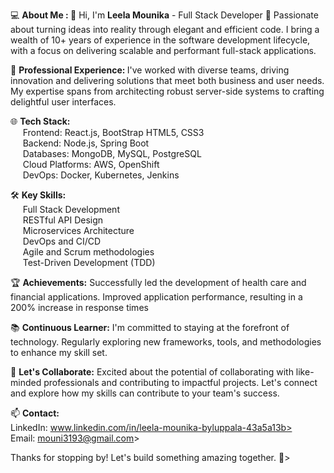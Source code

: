 💻   <b>About Me : </b> 👋 Hi, I'm <b>Leela Mounika</b> - Full Stack Developer 🚀
Passionate about turning ideas into reality through elegant and efficient code. I bring a wealth of 10+ years of experience in the software development lifecycle, with a focus on delivering scalable and performant full-stack applications.

💼 <b>Professional Experience: </b>
I've worked with diverse teams, driving innovation and delivering solutions that meet both business and user needs. My expertise spans from architecting robust server-side systems to crafting delightful user interfaces.


🌐 <b>Tech Stack:</b><br>
 &nbsp;&nbsp;&nbsp;&nbsp;  Frontend: React.js, BootStrap  HTML5, CSS3 <br>
 &nbsp;&nbsp;&nbsp;&nbsp;  Backend: Node.js, Spring Boot<br>
 &nbsp;&nbsp;&nbsp;&nbsp;  Databases: MongoDB, MySQL, PostgreSQL<br>
 &nbsp;&nbsp;&nbsp;&nbsp;  Cloud Platforms: AWS, OpenShift<br>
 &nbsp;&nbsp;&nbsp;&nbsp;  DevOps: Docker, Kubernetes, Jenkins<br>


🛠️ <b>Key Skills:</b><br>
    &nbsp;&nbsp;&nbsp;&nbsp;  Full Stack Development <br>
    &nbsp;&nbsp;&nbsp;&nbsp;  RESTful API Design<br>
    &nbsp;&nbsp;&nbsp;&nbsp;  Microservices Architecture<br>
    &nbsp;&nbsp;&nbsp;&nbsp; DevOps and CI/CD<br>
    &nbsp;&nbsp;&nbsp;&nbsp;  Agile and Scrum methodologies<br>
    &nbsp;&nbsp;&nbsp;&nbsp;  Test-Driven Development (TDD)<br>

🏆 <b>Achievements:</b>
Successfully led the development of health care and financial applications.
Improved application performance, resulting in a 200% increase in response times

📚 <b>Continuous Learner:</b>
I'm committed to staying at the forefront of technology. Regularly exploring new frameworks, tools, and methodologies to enhance my skill set.

🤝 <b>Let's Collaborate:</b>
Excited about the potential of collaborating with like-minded professionals and contributing to impactful projects. Let's connect and explore how my skills can contribute to your team's success.

📫 <b>Contact:</b><br>
LinkedIn: www.linkedin.com/in/leela-mounika-byluppala-43a5a13b><br>
Email: mouni3193@gmail.com><br>


Thanks for stopping by! Let's build something amazing together. 🚀>
